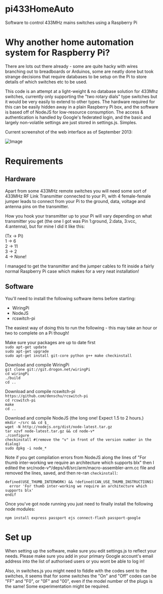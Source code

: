 pi433HomeAuto
=============

Software to control 433MHz mains switches using a Raspberry Pi

Why another home automation system for Raspberry Pi?
====================================================
There are lots out there already - some are quite hacky with wires branching out to breadboards or
Arduinos, some are neatly done but took strange decisions that require databases to be setup on the Pi
to store details of which switches etc to be used. 

This code is an attempt at a light-weight & no database solution for 433Mhz switches, currently only 
supporting the "two rotary dials" type switches but it would be very easily to extend to other 
types.  The hardware required for this can be easily hidden away in a plain Raspberry Pi box, and 
the software is based off of NodeJS for low-resource consumption.  The access & authentication is 
handled by Google's federated login, and the basic and largely non-volatile settings are just stored 
in settings.js.  Simples.

Current screenshot of the web interface as of September 2013:

![Image](../master/screenshot.png?raw=true)



Requirements
============

Hardware
--------
Apart from some 433MHz remote switches you will need some sort of 433MHz RF Link Transmitter 
connected to your Pi, with 4 female-female jumper leads to connect from your Pi to the ground, 
data, voltage and antenna pins on the transmitter.

How you hook your transmitter up to your Pi will vary depending on what transmitter you get (the
one I got was Pin 1:ground, 2:data, 3:vcc, 4:antenna), but for mine I did it like this: 

(Tx -> Pi)  
1 -> 6  
2 -> 11  
3 -> 2  
4 -> None!  

I managed to get the transmitter and the jumper cables to fit inside a fairly normal Raspberry Pi
case which makes for a very neat installation!

Software
--------
You'll need to install the following software items before starting:

* WiringPi
* NodeJS
* rcswitch-pi

The easiest way of doing this to run the following - this may take an hour or two to complete on a
Pi though!

Make sure your packages are up to date first  
`sudo apt-get update`  
`sudo apt-get upgrade`  
`sudo apt-get install git-core python g++ make checkinstall`  

Download and compile WiringPi  
`git clone git://git.drogon.net/wiringPi`  
`cd wiringPi`  
`./build`  
`cd ..`  

Download and compile rcswitch-pi  
`https://github.com/denschu/rcswitch-pi`  
`cd rcswitch-pi`  
`make`  
`cd ..`  

Download and compile NodeJS (the long one!  Expect 1.5 to 2 hours.)  
`mkdir ~/src && cd $_`  
`wget -N http://nodejs.org/dist/node-latest.tar.gz`  
`tar xzvf node-latest.tar.gz && cd node-v*`  
`./configure`  
`checkinstall #(remove the "v" in front of the version number in the dialog)`  
`sudo dpkg -i node_*`  

Note if you get compilation errors from NodeJS along the lines of "For thumb inter-working we 
require an architecture which supports blx" then I edited the src/node-v*/deps/v8/src/arm/macro-assembler-arm.cc file and removed the lines, saved, and then re-ran `checkinstall`:

`defined(USE_THUMB_INTERWORK) && !defined(CAN_USE_THUMB_INSTRUCTIONS)`  
`  error 'For thumb inter-working we require an architecture which supports blx'`  
`endif`  

Once you've got node running you just need to finally install the following node modules: 
 
`npm install express passport ejs connect-flash passport-google`

Set up
======
When setting up the software, make sure you edit settings.js to reflect your needs.  Please
make sure you add in your primary Google account's email address into the list of authorised users
or you wont be able to log in!

Also, in switches.js you might need to fiddle with the codes sent to the switches, it seems that
for some switches the "On" and "Off" codes can be "FF" and "F0", or "0F" and "00", even if the 
model number of the plugs is the same!  Some experimentation might be required.